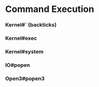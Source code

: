 # Command Execution


### Kernel#` (backticks)

### Kernel#exec

### Kernel#system


### IO#popen


### Open3#popen3


### 























<br><br><br>
---

